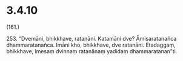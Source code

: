 

# 3.4.10



(161.)

253\. “Dvemāni, bhikkhave, ratanāni. Katamāni dve? Āmisaratanañca dhammaratanañca. Imāni kho, bhikkhave, dve ratanāni. Etadaggaṃ, bhikkhave, imesaṃ dvinnaṃ ratanānaṃ yadidaṃ dhammaratanan”ti.



